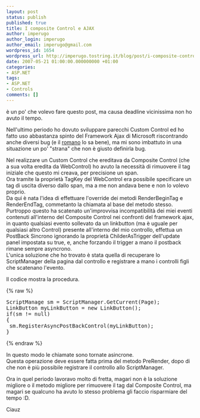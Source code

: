 ```yaml
---
layout: post
status: publish
published: true
title: I composite Control e AJAX
author: imperugo
author_login: imperugo
author_email: imperugo@gmail.com
wordpress_id: 1654
wordpress_url: http://imperugo.tostring.it/blog/post/i-composite-control-e-ajax/
date: 2007-05-21 01:00:00.000000000 +01:00
categories:
- ASP.NET
tags:
- ASP.NET
- Controls
comments: []
---
```

<p><span>&egrave; un po' che volevo fare questo post, ma causa deadline vicinissima non ho avuto il tempo. </span></p>
<p>Nell'ultimo periodo ho dovuto sviluppare parecchi Custom Control ed ho fatto uso abbastanza spinto del Framework Ajax di Microsoft riscontrando anche diversi bug (e il <a href="http://blogs.aspitalia.com/sm15455/">romano</a> lo sa bene), ma mi sono imbattuto in una situazione un po' &quot;strana&quot; che non &egrave; giusto definirla bug.</p>
<p>Nel realizzare un Custom Control che ereditava da Composite Control (che a sua volta eredita da WebControl) ho avuto la necessit&agrave; di rimuovere il tag iniziale che questo mi creava, per precisione un span.<br />
Ora tramite la propriet&agrave; TagKey del WebControl era possibile specificare un tag di uscita diverso dallo span, ma a me non andava bene e non lo volevo proprio.<br />
Da qui &egrave; nata l'idea di effettuare l'override dei metodi RenderBeginTag e RenderEndTag, commetanto la chiamata al base del metodo stesso.<br />
Purtroppo questo ha scatenato un'improvvisa incompatibilit&agrave; dei miei eventi contenuti all'interno del Composite Control nei confronti del framework ajax, in quanto qualsiasi evento sollevato da un linkbutton (ma &egrave; uguale per qualsiasi altro Control) presente all'interno del mio controllo, effettua un PostBack Sincrono ignorando la propriet&agrave; ChilderAsTrigger dell'update panel impostata su true, e, anche forzando il trigger a mano il postback rimane sempre asyncrono.<br />
L'unica soluzione che ho trovato &egrave; stata quella di recuperare lo ScriptManager della pagina dal controllo e registrare a mano i controlli figli che scatenano l'evento.</p>
<p>Il codice mostra la procedura.</p>
{% raw %}<pre title="code" class="brush: csharp">
ScriptManage sm = ScriptManager.GetCurrent(Page); 
LinkButton myLinkButton = new LinkButton(); 
if(sm != null) 
{ 
 sm.RegisterAsyncPostBackControl(myLinkButton); 
}</pre>{% endraw %}
<p><span id="PostView"> </span></p>
<p>In questo modo le chiamate sono tornate asincrone.<br />
Questa operazione deve essere fatta prima del metodo PreRender, dopo di che non &egrave; pi&ugrave; possibile registrare il controllo allo ScriptManager.</p>
<p>Ora in quel periodo lavoravo molto di fretta, magari non &egrave; la soluzione migliore o il metodo migliore per rimuovere il tag dal Composite Control, ma magari se qualcuno ha avuto lo stesso problema gli faccio risparmiare del tempo :D.</p>
<p>Ciauz</p>
<p>&nbsp;</p>
<p>&nbsp;</p>
